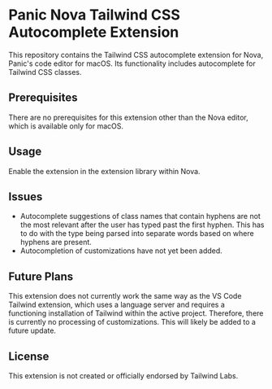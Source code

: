 # Panic Nova Tailwind CSS Autocomplete Extension

This repository contains the Tailwind CSS autocomplete extension for Nova, Panic's code editor for macOS. Its functionality includes autocomplete for Tailwind CSS classes.

## Prerequisites

There are no prerequisites for this extension other than the Nova editor, which is available only for macOS.

## Usage

Enable the extension in the extension library within Nova.

## Issues

* Autocomplete suggestions of class names that contain hyphens are not the most relevant after the user has typed past the first hyphen. This has to do with the type being parsed into separate words based on where hyphens are present.
* Autocompletion of customizations have not yet been added.

## Future Plans

This extension does not currently work the same way as the VS Code Tailwind extension, which uses a language server and requires a functioning installation of Tailwind within the active project. Therefore, there is currently no processing of customizations. This will likely be added to a future update.


## License

This extension is not created or officially endorsed by Tailwind Labs.